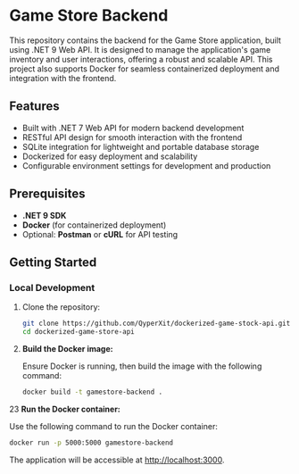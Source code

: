 # Game Store Backend

This repository contains the backend for the Game Store application, built using .NET 9 Web API. It is designed to manage the application's game inventory and user interactions, offering a robust and scalable API. This project also supports Docker for seamless containerized deployment and integration with the frontend.

## Features

- Built with .NET 7 Web API for modern backend development
- RESTful API design for smooth interaction with the frontend
- SQLite integration for lightweight and portable database storage
- Dockerized for easy deployment and scalability
- Configurable environment settings for development and production

## Prerequisites

- **.NET 9 SDK**
- **Docker** (for containerized deployment)
- Optional: **Postman** or **cURL** for API testing

## Getting Started

### Local Development

1. Clone the repository:

   ```bash
   git clone https://github.com/QyperXit/dockerized-game-stock-api.git
   cd dockerized-game-store-api

2. **Build the Docker image:**

   Ensure Docker is running, then build the image with the following command:

   ```bash
   docker build -t gamestore-backend .

   ```

23 **Run the Docker container:**

   Use the following command to run the Docker container:

   ```bash
   docker run -p 5000:5000 gamestore-backend

   ```

   The application will be accessible at [http://localhost:3000](http://localhost:5000).
